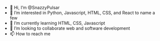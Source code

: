 - 👋 Hi, I’m @SnazzyPulsar
- 👀 I’m interested in Python, Javascript, HTML, CSS, and React to name a few
- 🌱 I’m currently learning HTML, CSS, Javascript
- 💞️ I’m looking to collaborate web and software development
- 📫 How to reach me

<!---
SnazzyPulsar/SnazzyPulsar is a ✨ special ✨ repository because its `README.md` (this file) appears on your GitHub profile.
You can click the Preview link to take a look at your changes.
--->
